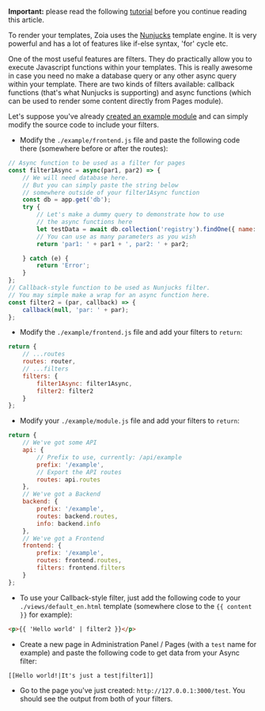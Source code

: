 **Important:** please read the following [tutorial](https://github.com/xtremespb/zoia/wiki/Create-your-own-module-(tutorial)) before you continue reading this article.

To render your templates, Zoia uses the [Nunjucks](https://mozilla.github.io/nunjucks/) template engine. It is very powerful and has a lot of features like if-else syntax, 'for' cycle etc.

One of the most useful features are filters. They do practically allow you to execute Javascript functions within your templates. This is really awesome in case you need no make a database query or any other async query within your template.
There are two kinds of filters available: callback functions (that's what Nunjucks is supporting) and async functions (which can be used to render some content directly from Pages module).

Let's suppose you've already [created an example module](https://github.com/xtremespb/zoia/wiki/Create-your-own-module-(tutorial)) and can simply modify the source code to include your filters.
* Modify the `./example/frontend.js` file and paste the following code there (somewhere before or after the routes):

```javascript
// Async function to be used as a filter for pages
const filter1Async = async(par1, par2) => {
    // We will need database here.
    // But you can simply paste the string below
    // somewhere outside of your filter1Async function
    const db = app.get('db');
    try {
        // Let's make a dummy query to demonstrate how to use
        // the async functions here
        let testData = await db.collection('registry').findOne({ name: 'pagesFolders' });
        // You can use as many parameters as you wish
        return 'par1: ' + par1 + ', par2: ' + par2;

    } catch (e) {
        return 'Error';
    }
};
// Callback-style function to be used as Nunjucks filter.
// You may simple make a wrap for an async function here.
const filter2 = (par, callback) => {
    callback(null, 'par: ' + par);
};
```

* Modify the `./example/frontend.js` file and add your filters to `return`:

```javascript
return {
    // ...routes
    routes: router,
    // ...filters
    filters: {
        filter1Async: filter1Async,
        filter2: filter2
    }
};
```

* Modify your `./example/module.js` file and add your filters to `return`:

```javascript
return {
    // We've got some API
    api: {
        // Prefix to use, currently: /api/example
        prefix: '/example',
        // Export the API routes
        routes: api.routes
    },
    // We've got a Backend
    backend: {
        prefix: '/example',
        routes: backend.routes,
        info: backend.info
    },
    // We've got a Frontend
    frontend: {
        prefix: '/example',
        routes: frontend.routes,
        filters: frontend.filters
    }
};
```

* To use your Callback-style filter, just add the following code to your `./views/default_en.html` template (somewhere close to the `{{ content }}` for example):

```html
<p>{{ 'Hello world' | filter2 }}</p>
```

* Create a new page in Administration Panel / Pages (with a `test` name for example) and paste the following code to get data from your Async filter:

```html
[[Hello world!|It's just a test|filter1]]
```

* Go to the page you've just created: `http://127.0.0.1:3000/test`. You should see the output from both of your filters.